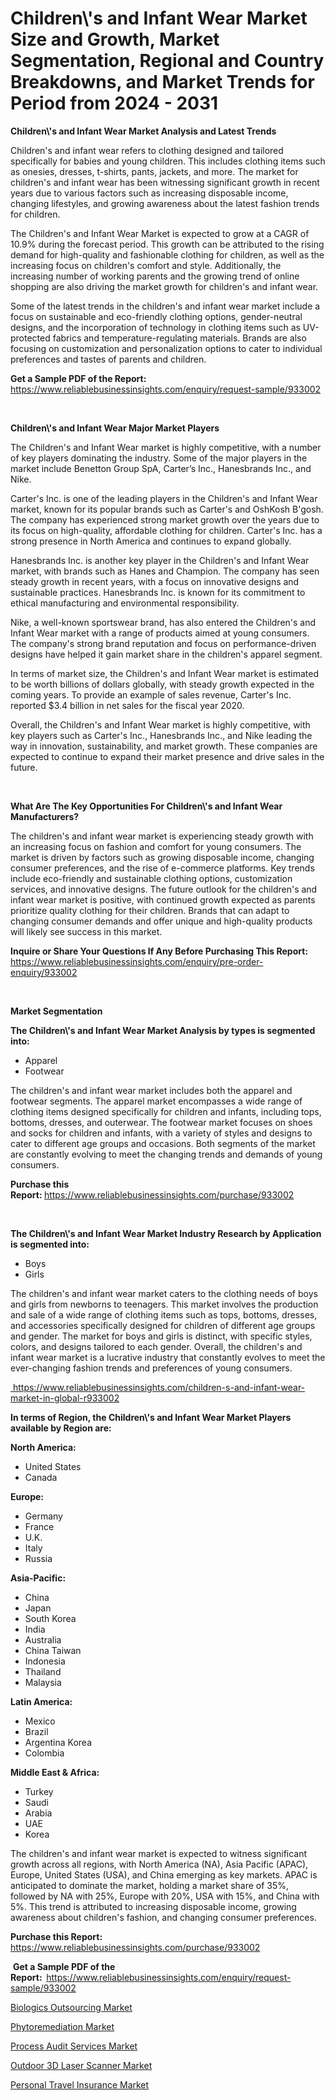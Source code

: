 <p><h1>Children\'s and Infant Wear Market Size and Growth, Market Segmentation, Regional and Country Breakdowns, and Market Trends for Period from 2024 -  2031</h1></p><p><strong>Children\'s and Infant Wear Market Analysis and Latest Trends</strong></p>
<p><p>Children's and infant wear refers to clothing designed and tailored specifically for babies and young children. This includes clothing items such as onesies, dresses, t-shirts, pants, jackets, and more. The market for children's and infant wear has been witnessing significant growth in recent years due to various factors such as increasing disposable income, changing lifestyles, and growing awareness about the latest fashion trends for children.</p><p>The Children's and Infant Wear Market is expected to grow at a CAGR of 10.9% during the forecast period. This growth can be attributed to the rising demand for high-quality and fashionable clothing for children, as well as the increasing focus on children's comfort and style. Additionally, the increasing number of working parents and the growing trend of online shopping are also driving the market growth for children's and infant wear.</p><p>Some of the latest trends in the children's and infant wear market include a focus on sustainable and eco-friendly clothing options, gender-neutral designs, and the incorporation of technology in clothing items such as UV-protected fabrics and temperature-regulating materials. Brands are also focusing on customization and personalization options to cater to individual preferences and tastes of parents and children.</p></p>
<p><strong>Get a Sample PDF of the Report:&nbsp;</strong> <a href="https://www.reliablebusinessinsights.com/enquiry/request-sample/933002">https://www.reliablebusinessinsights.com/enquiry/request-sample/933002</a></p>
<p>&nbsp;</p>
<p><strong>Children\'s and Infant Wear Major Market Players</strong></p>
<p><p>The Children's and Infant Wear market is highly competitive, with a number of key players dominating the industry. Some of the major players in the market include Benetton Group SpA, Carter’s Inc., Hanesbrands Inc., and Nike.</p><p>Carter's Inc. is one of the leading players in the Children's and Infant Wear market, known for its popular brands such as Carter's and OshKosh B'gosh. The company has experienced strong market growth over the years due to its focus on high-quality, affordable clothing for children. Carter's Inc. has a strong presence in North America and continues to expand globally.</p><p>Hanesbrands Inc. is another key player in the Children's and Infant Wear market, with brands such as Hanes and Champion. The company has seen steady growth in recent years, with a focus on innovative designs and sustainable practices. Hanesbrands Inc. is known for its commitment to ethical manufacturing and environmental responsibility.</p><p>Nike, a well-known sportswear brand, has also entered the Children's and Infant Wear market with a range of products aimed at young consumers. The company's strong brand reputation and focus on performance-driven designs have helped it gain market share in the children's apparel segment.</p><p>In terms of market size, the Children's and Infant Wear market is estimated to be worth billions of dollars globally, with steady growth expected in the coming years. To provide an example of sales revenue, Carter's Inc. reported $3.4 billion in net sales for the fiscal year 2020.</p><p>Overall, the Children's and Infant Wear market is highly competitive, with key players such as Carter's Inc., Hanesbrands Inc., and Nike leading the way in innovation, sustainability, and market growth. These companies are expected to continue to expand their market presence and drive sales in the future.</p></p>
<p>&nbsp;</p>
<p><strong>What Are The Key Opportunities For Children\'s and Infant Wear Manufacturers?</strong></p>
<p><p>The children's and infant wear market is experiencing steady growth with an increasing focus on fashion and comfort for young consumers. The market is driven by factors such as growing disposable income, changing consumer preferences, and the rise of e-commerce platforms. Key trends include eco-friendly and sustainable clothing options, customization services, and innovative designs. The future outlook for the children's and infant wear market is positive, with continued growth expected as parents prioritize quality clothing for their children. Brands that can adapt to changing consumer demands and offer unique and high-quality products will likely see success in this market.</p></p>
<p><strong>Inquire or Share Your Questions If Any Before Purchasing This Report:</strong> <a href="https://www.reliablebusinessinsights.com/enquiry/pre-order-enquiry/933002">https://www.reliablebusinessinsights.com/enquiry/pre-order-enquiry/933002</a></p>
<p>&nbsp;</p>
<p><strong>Market Segmentation</strong></p>
<p><strong>The Children\'s and Infant Wear Market Analysis by types is segmented into:</strong></p>
<p><ul><li>Apparel</li><li>Footwear</li></ul></p>
<p><p>The children's and infant wear market includes both the apparel and footwear segments. The apparel market encompasses a wide range of clothing items designed specifically for children and infants, including tops, bottoms, dresses, and outerwear. The footwear market focuses on shoes and socks for children and infants, with a variety of styles and designs to cater to different age groups and occasions. Both segments of the market are constantly evolving to meet the changing trends and demands of young consumers.</p></p>
<p><strong>Purchase this Report:&nbsp;</strong><a href="https://www.reliablebusinessinsights.com/purchase/933002">https://www.reliablebusinessinsights.com/purchase/933002</a></p>
<p>&nbsp;</p>
<p><strong>The Children\'s and Infant Wear Market Industry Research by Application is segmented into:</strong></p>
<p><ul><li>Boys</li><li>Girls</li></ul></p>
<p><p>The children's and infant wear market caters to the clothing needs of boys and girls from newborns to teenagers. This market involves the production and sale of a wide range of clothing items such as tops, bottoms, dresses, and accessories specifically designed for children of different age groups and gender. The market for boys and girls is distinct, with specific styles, colors, and designs tailored to each gender. Overall, the children's and infant wear market is a lucrative industry that constantly evolves to meet the ever-changing fashion trends and preferences of young consumers.</p></p>
<p><a href="https://www.reliablebusinessinsights.com/children-s-and-infant-wear-market-in-global-r933002">&nbsp;https://www.reliablebusinessinsights.com/children-s-and-infant-wear-market-in-global-r933002</a></p>
<p><strong>In terms of Region, the Children\'s and Infant Wear Market Players available by Region are:</strong></p>
<p>
    <p> <strong> North America: </strong>
        <ul>
            <li>United States</li>
            <li>Canada</li>
        </ul>
        </p> 
    <p> <strong> Europe: </strong>
        <ul>
            <li>Germany</li>
            <li>France</li>
            <li>U.K.</li>
            <li>Italy</li>
            <li>Russia</li>
        </ul>
        </p> 
    <p> <strong> Asia-Pacific: </strong>
        <ul>
            <li>China</li>
            <li>Japan</li>
            <li>South Korea</li>
            <li>India</li>
            <li>Australia</li>
            <li>China Taiwan</li>
            <li>Indonesia</li>
            <li>Thailand</li>
            <li>Malaysia</li>
        </ul>
        </p> 
    <p> <strong> Latin America: </strong>
        <ul>
            <li>Mexico</li>
            <li>Brazil</li>
            <li>Argentina Korea</li>
            <li>Colombia</li>
        </ul>
        </p> 
    <p> <strong> Middle East & Africa: </strong>
        <ul>
            <li>Turkey</li>
            <li>Saudi</li>
            <li>Arabia</li>
            <li>UAE</li>
            <li>Korea</li>
        </ul>
    </p>
    </p>
<p><p>The children's and infant wear market is expected to witness significant growth across all regions, with North America (NA), Asia Pacific (APAC), Europe, United States (USA), and China emerging as key markets. APAC is anticipated to dominate the market, holding a market share of 35%, followed by NA with 25%, Europe with 20%, USA with 15%, and China with 5%. This trend is attributed to increasing disposable income, growing awareness about children's fashion, and changing consumer preferences.</p></p>
<p><strong>Purchase this Report: </strong><a href="https://www.reliablebusinessinsights.com/purchase/933002">https://www.reliablebusinessinsights.com/purchase/933002</a></p>
<p>&nbsp;<strong>Get a Sample PDF of the Report:&nbsp;&nbsp;</strong><a href="https://www.reliablebusinessinsights.com/enquiry/request-sample/933002">https://www.reliablebusinessinsights.com/enquiry/request-sample/933002</a></p>
<p><strong></strong></p>
<p><p><a href="https://medium.com/@zayunoz657456/global-biologics-outsourcing-market-size-and-market-trends-analysis-by-regional-outlook-6d2976caac14">Biologics Outsourcing Market</a></p><p><a href="https://medium.com/@zayunoz657456/future-trends-in-global-phytoremediation-market-market-insights-and-analysis-from-2024-to-2031-in-951a73b84bbc">Phytoremediation Market</a></p><p><a href="https://medium.com/@zayunoz657456/process-audit-services-market-size-share-growth-and-market-analysis-by-type-by-application-fca856ce2720">Process Audit Services Market</a></p><p><a href="https://issuu.com/reportprime-2/docs/outdoor-3d-laser-scanner-market-siz_8db6bd555476da">Outdoor 3D Laser Scanner Market</a></p><p><a href="https://medium.com/@zayunoz657456/insights-into-personal-travel-insurance-market-share-and-competitive-landscape-for-period-from-2024-97449f0627e1">Personal Travel Insurance Market</a></p></p>